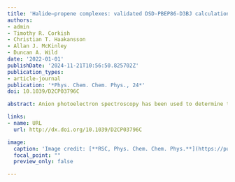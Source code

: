 ```yaml
---
title: 'Halide–propene complexes: validated DSD-PBEP86-D3BJ calculations and photoelectron spectroscopy'
authors:
- admin
- Timothy R. Corkish
- Christian T. Haakansson
- Allan J. McKinley
- Duncan A. Wild
date: '2022-01-01'
publishDate: '2024-11-21T10:56:50.825702Z'
publication_types:
- article-journal
publication: '*Phys. Chem. Chem. Phys., 24*'
doi: 10.1039/D2CP03796C

abstract: Anion photoelectron spectroscopy has been used to determine the electron binding energies of the X<sup>−</sup>$\cdots$C<sub>3</sub>H<sub>6</sub> (X = Cl, Br, I) complexes. To complement the experimental spectra the DSD-PBEP86-D3BJ functional has been employed, following comparison with previously calculated halide/halogen-molecule van der Waals complexes. To validate the functional, comparison between the complex geometries and vertical detachment energies with both experimental and CCSD(T)/CBS data for a suite of halide–molecule complexes is also made. PES spectra determine the electron binding energies as 3.89 eV and 4.00 eV, 3.59 eV and 4.01 eV, and 3.26 eV and 4.20 eV for transitions to perturbed 2P states of the chlorine, bromine and iodine complexes respectively. Two contributing structures resulting in the photoelectron spectrum are those where the halide is coordinated by two hydrogens, each from a terminal carbon in C3H6, and when bifurcating the C=C bond. These complexes are distinct from the corresponding halide–ethene complexes and represent potential entry pathways to haloakyl radical formation in atmospheric and extraterrestrial environments.

links:
- name: URL
  url: http://dx.doi.org/10.1039/D2CP03796C

image:
  caption: 'Image credit: [**RSC, Phys. Chem. Chem. Phys.**](https://pubs.rsc.org/en/content/articlelanding/2022/cp/d2cp03796c)'
  focal_point: ""
  preview_only: false

---
```

